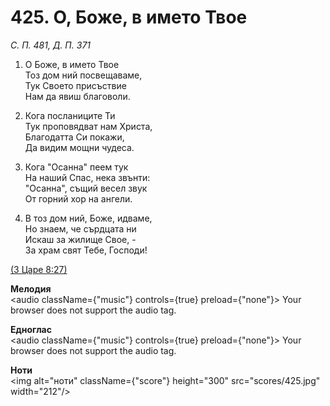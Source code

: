 # 425. О, Боже, в името Твое  

*С. П. 481, Д. П. 371*  

1. О Боже, в името Твое  
Тоз дом ний посвещаваме,  
Тук Своето присъствие  
Нам да явиш благоволи.  

2. Кога посланиците Ти  
Тук проповядват нам Христа,  
Благодатта Си покажи,  
Да видим мощни чудеса.  

3. Кога "Осанна" пеем тук  
На наший Спас, нека звънти:  
"Осанна", същий весел звук  
От горний хор на ангели.  

4. В тоз дом ний, Боже, идваме,  
Но знаем, че сърдцата ни  
Искаш за жилище Свое, -  
За храм свят Тебе, Господи!  

[(3 Царе 8:27)](http://biblia.bg/index.php?k=11&g=8&s=27)  

__Мелодия__  
<audio className={"music"} controls={true} preload={"none"}><source src="mp3/425.mp3" type="audio/mpeg"/>
Your browser does not support the audio tag.
</audio>  

__Едноглас__  
<audio className={"music"} controls={true} preload={"none"}><source src="transp/425.mp3" type="audio/mpeg"/>
Your browser does not support the audio tag.
</audio>  

__Ноти__  
<img alt="ноти" className={"score"} height="300" src="scores/425.jpg" width="212"/>
